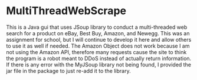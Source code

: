 # MultiThreadWebScrape
This is a Java gui that uses JSoup library to conduct a multi-threaded web search for a product on eBay, Best Buy, Amazon, and Newegg. This was an assignment for school, but I will continue to develop it here and allow others to use it as well if needed.
The Amazon Object does not work because I am not using the Amazon API, therefore many requests cause the site to think the program is a robot meant to DDoS instead of actually return information.
If there is any error with the MyJSoup library not being found, I provided the jar file in the package to just re-add it to the library.
